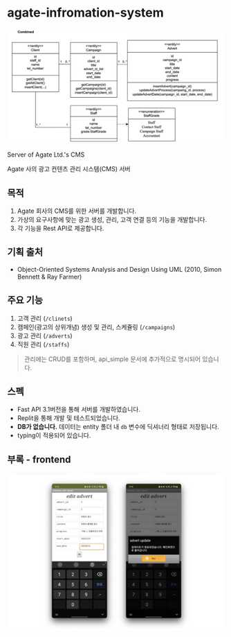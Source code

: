 # agate-infromation-system

![class_diagram](/etc/class_diagram.png)

Server of Agate Ltd.'s CMS
  
Agate 사의 광고 컨텐츠 관리 시스템(CMS) 서버


## 목적

1. Agate 회사의 CMS를 위한 서버를 개발합니다.
2. 가상의 요구사항에 맞는 광고 생성, 관리, 고객 연결 등의 기능을 개발합니다.
3. 각 기능을 Rest API로 제공합니다.

## 기획 출처
- Object-Oriented Systems Analysis and Design Using UML (2010, Simon Bennett & Ray Farmer)

## 주요 기능
1. 고객 관리 (`/clinets`)
2. 캠페인(광고의 상위개념) 생성 및 관리, 스케쥴링 (`/campaigns`)
3. 광고 관리 (`/adverts`)
4. 직원 관리 (`/staffs`)
> 관리에는 CRUD를 포함하며, api_simple 문서에 추가적으로 명시되어 있습니다.

## 스펙
- Fast API 3.1버전을 통해 서버를 개발하였습니다.
- Replit을 통해 개발 및 테스트되었습니다.
- **DB가 없습니다.** 데이터는 entity 폴더 내 `db` 변수에 딕셔너리 형태로 저장됩니다.
- typing이 적용되어 있습니다.

## 부록 - frontend

![screenshot](/etc/frontend_screenshot.png)
